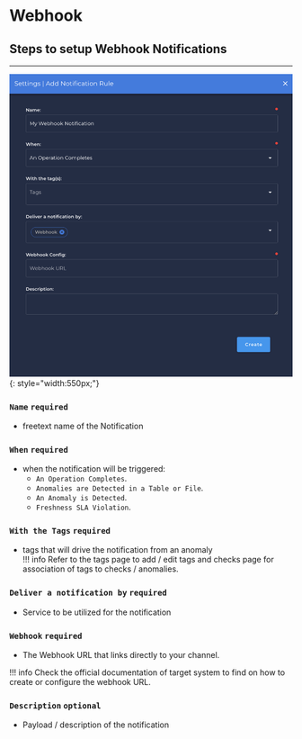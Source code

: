 # Webhook

## Steps to setup Webhook Notifications

---

![Screenshot](../../assets/notifications/services/webhook-notification.png){: style="width:550px;"}

### `Name` <spam id='required'>`required`</spam>

* freetext name of the Notification

### `When` <spam id='required'>`required`</spam>

* when the notification will be triggered:
    * `An Operation Completes`.
    * `Anomalies are Detected in a Table or File`.
    * `An Anomaly is Detected`.
    * `Freshness SLA Violation`.

### `With the Tags` <spam id='required'>`required`</spam>
* tags that will drive the notification from an anomaly   
!!! info
    Refer to the tags page to add / edit tags and checks page for association of tags to checks / anomalies.

### `Deliver a notification by` <spam id='required'>`required`</spam>
* Service to be utilized for the notification

### `Webhook` <spam id='required'>`required`</spam>
* The Webhook URL that links directly to your channel.

!!! info
    Check the official documentation of target system to find on how to create or configure the webhook URL.

### `Description` <spam id='required'>`optional`</spam>
* Payload / description of the notification
